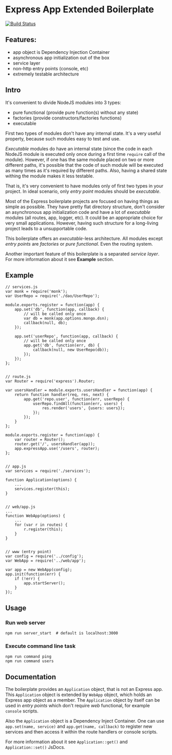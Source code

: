 # Express App Extended Boilerplate

[![Build Status](https://travis-ci.org/Ostrovski/node-express-ex-boilerplate.svg)](https://travis-ci.org/Ostrovski/node-express-ex-boilerplate)
 
## Features:
 - app object is Dependency Injection Container
 - asynchronous app initialization out of the box
 - service layer
 - non-http entry points (console, etc)
 - extremely testable architecture
 
## Intro
It's convenient to divide NodeJS modules into 3 types:

 - pure functional (provide pure function(s) without any state)
 - factories (provide constructors/factories functions)
 - executable
 
First two types of modules don't have any internal state. It's a very useful property, because 
such modules easy to test and use.
 
*Executable* modules do have an internal state (since the code in each NodeJS module is executed
only once during a first time `require` call of the module). However, if one has the same module
placed on two or more different paths, it's possible that the code of such module will be executed
as many times as it's required by different paths. Also, having a shared state withing the module
makes it less testable.
 
That is, it's very convenient to have modules only of first two types in your project. In ideal 
scenario, only *entry point* modules should be *executable*.
 
Most of the Express boilerplate projects are focused on having things as simple as possible.
They have pretty flat directory structure, don't consider an asynchronous app initialization 
code and have a lot of *executable* modules (all routes, app, logger, etc). It could be an 
appropriate choice for very small applications. However, having such structure for a long-living
project leads to a unsupportable code.
 
This boilerplate offers an *executable*-less architecture. All modules except *entry points* are
*factories* or *pure functional*. Even the routing system.
 
Another important feature of this boilerplate is a separated *service layer*. For more information
about it see **Example** section.

## Example 

    // services.js
    var monk = require('monk');
    var UserRepo = require('./dao/UserRepo');
    
    module.exports.register = function(app) {
        app.set('db', function(app, callback) {  
            // will be called only once
            var db = monk(app.options.mongo.dsn);
            callback(null, db);
        });
    
        app.set('userRepo', function(app, callback) {
            // will be called only once
            app.get('db', function(err, db) {
                callback(null, new UserRepo(db));
            });
        });
    };
    
    
    // route.js
    var Router = require('express').Router;
    
    var usersHandler = module.exports.usersHandler = function(app) {
        return function handler(req, res, next) {
            app.get('repo.user', function(err, userRepo) {
                userRepo.findAll(function(err, users) {
                    res.render('users', {users: users});
                });
            });
        }
    };
    
    module.exports.register = function(app) {
        var router = Router();
        router.get('/', usersHandler(app));
        app.expressApp.use('/users', router);
    };
    
    
    // app.js
    var services = require('./services');
    
    function Application(options) {
        ...
        services.register(this);
    }
    
    
    // web/app.js
    ...
    function WebApp(options) {
        ...
        for (var r in routes) {
            r.register(this);
        }
    }
        
    
    // www (entry point)    
    var config = require('../config');
    var WebApp = require('../web/app');

    var app = new WebApp(config);
    app.init(function(err) {
        if (!err) {
            app.startServer();
        }        
    });
    
## Usage
### Run web server
    npm run server_start  # default is localhost:3000
     
### Execute command line task
    npm run command ping
    npm run command users

## Documentation
The boilerplate provides an `Application` object, that is not an Express app.
This `Application` object is extended by `WebApp` object, which holds an Express app
object as a member. The `Application` object by itself can be used in *entry points*
which don't require *web* functional, for example `console` scripts.

Also the `Application` object is a Dependency Inject Container. 
One can use `app.set(name, service)` and `app.get(name, callback)` to register new
services and then access it within the route handlers or console scripts.

For more information about it see `Application::get()` and `Application::set()` JsDocs.